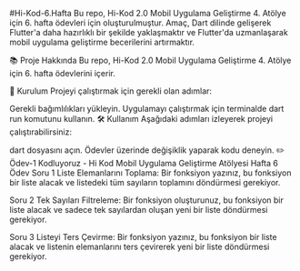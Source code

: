 #Hi-Kod-6.Hafta
Bu repo, Hi-Kod 2.0 Mobil Uygulama Geliştirme 4. Atölye için 6. hafta ödevleri için oluşturulmuştur. Amaç, Dart dilinde gelişerek Flutter'a daha hazırlıklı bir şekilde yaklaşmaktır ve Flutter'da uzmanlaşarak mobil uygulama geliştirme becerilerini artırmaktır.

📚 Proje Hakkında
Bu repo, Hi-Kod 2.0 Mobil Uygulama Geliştirme 4. Atölye için 6. hafta ödevlerini içerir.

🚀 Kurulum
Projeyi çalıştırmak için gerekli olan adımlar:

Gerekli bağımlılıkları yükleyin.
Uygulamayı çalıştırmak için terminalde dart run komutunu kullanın.
🛠️ Kullanım
Aşağıdaki adımları izleyerek projeyi çalıştırabilirsiniz:

dart dosyasını açın.
Ödevler üzerinde değişiklik yaparak kodu deneyin.
✏️ Ödev-1
Kodluyoruz - Hi Kod
Mobil Uygulama Geliştirme Atölyesi
Hafta 6 Ödev
Soru 1 Liste Elemanlarını Toplama: Bir fonksiyon yazınız, bu fonksiyon bir liste alacak ve listedeki tüm sayıların toplamını döndürmesi gerekiyor.

Soru 2 Tek Sayıları Filtreleme: Bir fonksiyon oluşturunuz, bu fonksiyon bir liste alacak ve sadece tek sayılardan oluşan yeni bir liste döndürmesi gerekiyor.

Soru 3 Listeyi Ters Çevirme: Bir fonksiyon yazınız, bu fonksiyon bir liste alacak ve listenin elemanlarını ters çevirerek yeni bir liste döndürmesi gerekiyor.
